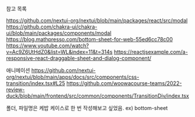 참고 목록

https://github.com/nextui-org/nextui/blob/main/packages/react/src/modal
https://github.com/chakra-ui/chakra-ui/blob/main/packages/components/modal
https://blog.mathpresso.com/bottom-sheet-for-web-55ed6cc78c00
https://www.youtube.com/watch?v=Ac9Z6UtHdZ0&list=WL&index=11&t=314s
https://reactjsexample.com/a-responsive-react-draggable-sheet-and-dialog-component/

애니메이션
https://github.com/nextui-org/nextui/blob/main/apps/docs/src/components/css-transition/index.tsx#L25
https://github.com/woowacourse-teams/2022-review-duck/blob/main/frontend/src/common/components/TransitionDiv/index.tsx

폴더, 파일명은 케밥 케이스로 한 번 작성해보고 싶었음. ex) bottom-sheet

```

```
